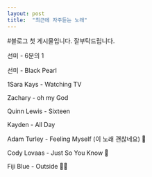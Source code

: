 ```yaml
---
layout: post
title:  "최근에 자주듣는 노래"
---
```



#블로그 첫 게시물입니다. 잘부탁드립니다.


선미 - 6분의 1 

선미 - Black Pearl

1Sara Kays - Watching TV 

Zachary - oh my God

Quinn Lewis - Sixteen

Kayden - All Day

Adam Turley - Feeling Myself (이 노래 괜찮네요) 💙

Cody Lovaas - Just So You Know 💙

Fiji Blue - Outside 💙💙

